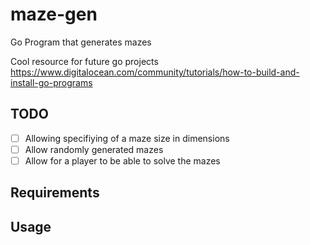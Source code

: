 # maze-gen
Go Program that generates mazes

Cool resource for future go projects https://www.digitalocean.com/community/tutorials/how-to-build-and-install-go-programs

## TODO 
- [ ] Allowing specifiying of a maze size in dimensions
- [ ] Allow randomly generated mazes
- [ ] Allow for a player to be able to solve the mazes

## Requirements

## Usage
